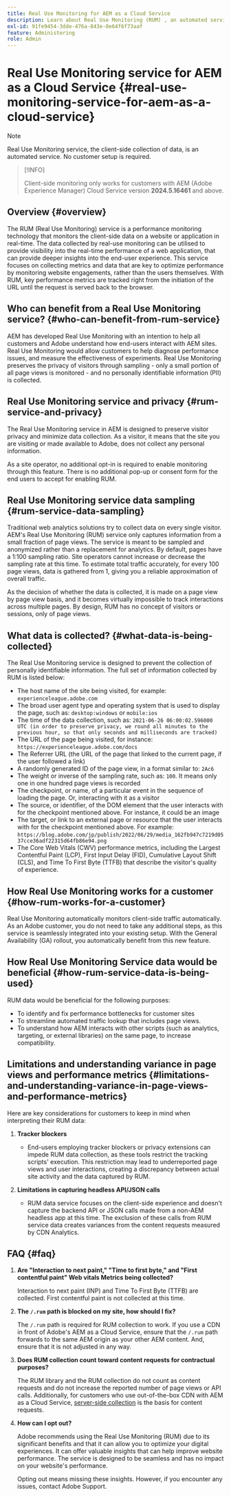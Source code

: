 ```yaml
---
title: Real Use Monitoring for AEM as a Cloud Service
description: Learn about Real Use Monitoring (RUM) , an automated service that allows to monitor the client-side collection of data.
exl-id: 91fe9454-3dde-476a-843e-0e64f6f73aaf
feature: Administering
role: Admin
---
```

# Real Use Monitoring service for AEM as a Cloud Service {#real-use-monitoring-service-for-aem-as-a-cloud-service}

>[!NOTE]
>
>Real Use Monitoring service, the client-side collection of data, is an automated service. No customer setup is required.

>[!INFO]
>
>Client-side monitoring only works for customers with AEM (Adobe Experience Manager) Cloud Service version **2024.5.16461** and above.

## Overview {#overview}

The RUM (Real Use Monitoring) service is a performance monitoring technology that monitors the client-side data on a website or application in real-time. The data collected by real-use monitoring can be utilised to provide visibility into the real-time performance of a web application, that can provide deeper insights into the end-user experience. This service focuses on collecting metrics and data that are key to optimize performance by monitoring website engagements, rather than the users themselves. With RUM, key performance metrics are tracked right from the initiation of the URL until the request is served back to the browser.

## Who can benefit from a Real Use Monitoring service? {#who-can-benefit-from-rum-service}

AEM has developed Real Use Monitoring with an intention to help all customers and Adobe understand how end-users interact with AEM sites. Real Use Monitoring would allow customers to help diagnose performance issues, and measure the effectiveness of experiments. Real Use Monitoring preserves the privacy of visitors through sampling - only a small portion of all page views is monitored - and no personally identifiable information (PII) is collected.

## Real Use Monitoring service and privacy {#rum-service-and-privacy}

The Real Use Monitoring service in AEM is designed to preserve visitor privacy and minimize data collection. As a visitor, it means that the site you are visiting or made available to Adobe, does not collect any personal information. 

As a site operator, no additional opt-in is required to enable monitoring through this feature. There is no additional pop-up or consent form for the end users to accept for enabling RUM. 

## Real Use Monitoring service data sampling {#rum-service-data-sampling}

Traditional web analytics solutions try to collect data on every single visitor. AEM's Real Use Monitoring (RUM) service only captures information from a small fraction of page views. The service is meant to be sampled and anonymized rather than a replacement for analytics. By default, pages have a 1:100 sampling ratio. Site operators cannot increase or decrease the sampling rate at this time. To estimate total traffic accurately, for every 100 page views, data is gathered from 1, giving you a reliable approximation of overall traffic.

As the decision of whether the data is collected, it is made on a page view by page view basis, and it becomes virtually impossible to track interactions across multiple pages. By design, RUM has no concept of visitors or sessions, only of page views.

## What data is collected? {#what-data-is-being-collected}

The Real Use Monitoring service is designed to prevent the collection of personally identifiable information. The full set of information collected by RUM is listed below:

* The host name of the site being visited, for example: `experienceleague.adobe.com`
* The broad user agent type and operating system that is used to display the page, such as: `desktop:windows` or `mobile:ios`
* The time of the data collection, such as: `2021-06-26 06:00:02.596000 UTC (in order to preserve privacy, we round all minutes to the previous hour, so that only seconds and milliseconds are tracked)`
* The URL of the page being visited, for instance: `https://experienceleague.adobe.com/docs`
* The Referrer URL (the URL of the page that linked to the current page, if the user followed a link)
* A randomly generated ID of the page view, in a format similar to: `2Ac6`
* The weight or inverse of the sampling rate, such as: `100`. It means only one in one hundred page views is recorded
* The checkpoint, or name, of a particular event in the sequence of loading the page. Or, interacting with it as a visitor
* The source, or identifier, of the DOM element that the user interacts with for the checkpoint mentioned above. For instance, it could be an image
* The target, or link to an external page or resource that the user interacts with for the checkpoint mentioned above. For example: `https://blog.adobe.com/jp/publish/2022/06/29/media_162fb947c7219d0537cce36adf22315d64fb86e94.png`
* The Core Web Vitals (CWV) performance metrics, including the Largest Contentful Paint (LCP), First Input Delay (FID), Cumulative Layout Shift (CLS), and Time To First Byte (TTFB) that describe the visitor's quality of experience.

## How Real Use Monitoring works for a customer {#how-rum-works-for-a-customer}

Real Use Monitoring automatically monitors client-side traffic automatically. As an Adobe customer, you do not need to take any additional steps, as this service is seamlessly integrated into your existing setup. With the General Availability (GA) rollout, you automatically benefit from this new feature.

<!-- Alexandru: hiding temporarily, until we figure out where this needs to be linked to 

If you wish to leverage more insights with this new feature to optimize your digital experiences effortlessly, please see here (link to Row 99). -->

## How Real Use Monitoring Service data would be beneficial {#how-rum-service-data-is-being-used}

RUM data would be beneficial for the following purposes:

* To identify and fix performance bottlenecks for customer sites
* To streamline automated traffic lookup that includes page views.
* To understand how AEM interacts with other scripts (such as analytics, targeting, or external libraries) on the same page, to increase compatibility.

## Limitations and understanding variance in page views and performance metrics {#limitations-and-understanding-variance-in-page-views-and-performance-metrics}

Here are key considerations for customers to keep in mind when interpreting their RUM data:

1. **Tracker blockers**

   * End-users employing tracker blockers or privacy extensions can impede RUM data collection, as these tools restrict the tracking scripts' execution. This restriction may lead to underreported page views and user interactions, creating a discrepancy between actual site activity and the data captured by RUM.

1. **Limitations in capturing headless API/JSON calls**

   * RUM data service focuses on the client-side experience and doesn't capture the backend API or JSON calls made from a non-AEM headless app at this time. The exclusion of these calls from RUM service data creates variances from the content requests measured by CDN Analytics.

## FAQ {#faq}

<!-- REMOVED THIS FAQ AS PER EMAIL REQUEST FROM SHWETA DUA, SEPTEMBER 4, 2024 TO THE DL-AEM-DOCS GROUP 
1. **Can customers integrate the RUM service scripts with third-party systems like Dynatrace?**

   Yes.
--> 

1. **Are "Interaction to next paint," "Time to first byte," and "First contentful paint" Web vitals Metrics being collected?**

   Interaction to next paint (INP) and Time To First Byte (TTFB) are collected.  First contentful paint is not collected at this time.
   
1. **The `/.rum` path is blocked on my site, how should I fix?**

   The `/.rum` path is required for RUM collection to work. If you use a CDN in front of Adobe's AEM as a Cloud Service, ensure that the `/.rum` path forwards to the same AEM origin as your other AEM content. And, ensure that it is not adjusted in any way.
   
1. **Does RUM collection count toward content requests for contractual purposes?**

   The RUM library and the RUM collection do not count as content requests and do not increase the reported number of page views or API calls. Additionally, for customers who use out-of-the-box CDN with AEM as a Cloud Service, [server-side collection](#serverside-collection) is the basis for content requests.
   
1. **How can I opt out?**

   Adobe recommends using the Real Use Monitoring (RUM) due to its significant benefits and that it can allow you to optimize your digital experiences. It can offer valuable insights that can help improve website performance. The service is designed to be seamless and has no impact on your website's performance.

   Opting out means missing these insights. However, if you encounter any issues, contact Adobe Support.
